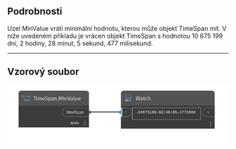 ## Podrobnosti
Uzel MinValue vrátí minimální hodnotu, kterou může objekt TimeSpan mít. V níže uvedeném příkladu je vrácen objekt TimeSpan s hodnotou 10 675 199 dní, 2 hodiny, 28 minut, 5 sekund, 477 milisekund.
___
## Vzorový soubor

![MinValue](./DSCore.TimeSpan.MinValue_img.jpg)

